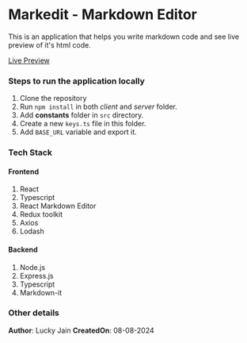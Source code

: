 # Markedit - Markdown Editor

This is an application that helps you write markdown code and see live preview of it's html code.

[Live Preview](https://markedit-fe.netlify.app/)

### Steps to run the application locally

1. Clone the repository
2. Run `npm install` in both *client* and *server* folder.
3. Add **constants** folder in `src` directory.
4. Create a new `keys.ts` file in this folder.
5. Add `BASE_URL` variable and export it.

### Tech Stack

#### Frontend
1. React
2. Typescript
3. React Markdown Editor
4. Redux toolkit
5. Axios
6. Lodash

#### Backend
1. Node.js
2. Express.js
3. Typescript
4. Markdown-it


### Other details
**Author**: Lucky Jain
**CreatedOn**: 08-08-2024